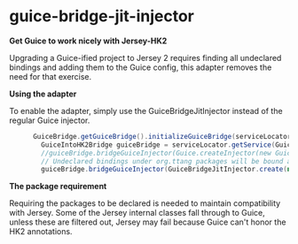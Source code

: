 guice-bridge-jit-injector
=========================

__Get Guice to work nicely with Jersey-HK2__

Upgrading a Guice-ified project to Jersey 2 requires finding all undeclared bindings and adding them to the Guice config, this adapter removes the need for that exercise.

__Using the adapter__

To enable the adapter, simply use the GuiceBridgeJitInjector instead of the regular Guice injector.

```java
      GuiceBridge.getGuiceBridge().initializeGuiceBridge(serviceLocator);
    	GuiceIntoHK2Bridge guiceBridge = serviceLocator.getService(GuiceIntoHK2Bridge.class);
    	//guiceBridge.bridgeGuiceInjector(Guice.createInjector(new GuiceModule()));
    	// Undeclared bindings under org.ttang packages will be bound automatically by Guice
    	guiceBridge.bridgeGuiceInjector(GuiceBridgeJitInjector.create(new GuiceModule(), Package.getPackage("org.ttang")));
```

__The package requirement__

Requiring the packages to be declared is needed to maintain compatibility with Jersey. Some of the Jersey internal classes fall through to Guice, unless these are filtered out, Jersey may fail because Guice can't honor the HK2 annotations.

